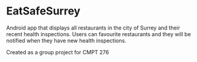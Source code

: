 # EatSafeSurrey

Android app that displays all restaurants in the city of Surrey and their recent health inspections.
Users can favourite restaurants and they will be notified when they have new health inspections.

Created as a group project for CMPT 276
